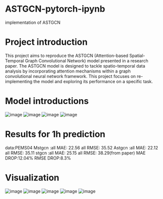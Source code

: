 # ASTGCN-pytorch-ipynb
implementation of ASTGCN
# Project introduction
This project aims to reproduce the ASTGCN (Attention-based Spatial-Temporal Graph Convolutional Network) model presented in a research paper. The ASTGCN model is designed to tackle spatio-temporal data analysis by incorporating attention mechanisms within a graph convolutional neural network framework. This project focuses on re-implementing the model and exploring its performance on a specific task.
# Model introductions
![image](https://github.com/qingqisqq/ASTGCN-pytorch-ipynb/assets/143696962/e3e8bd1c-977d-47b8-83d8-71db34baf528)
![image](https://github.com/qingqisqq/ASTGCN-pytorch-ipynb/assets/143696962/f1d4eaa5-79ef-463b-a03b-ade428f54141)
![image](https://github.com/qingqisqq/ASTGCN-pytorch-ipynb/assets/143696962/693709e1-bc1c-4e13-b484-db323737d6e3)
![image](https://github.com/qingqisqq/ASTGCN-pytorch-ipynb/assets/143696962/d3cf2020-fd8c-41fd-880c-9bdc4dae4c50)
# Results for 1h prediction
data:PEMS04
Mstgcn :all MAE: 22.56 all RMSE: 35.52
Astgcn :all MAE: 22.12 all RMSE: 35.11
stgcn :all MAE: 25.15 all RMSE: 38.29(from paper)
MAE DROP:12.04% RMSE DROP:8.3%
# Visualization
![image](https://github.com/qingqisqq/ASTGCN-pytorch-ipynb/assets/143696962/92481543-5ab5-474f-b1b0-6fe9e3addea8)
![image](https://github.com/qingqisqq/ASTGCN-pytorch-ipynb/assets/143696962/cc96afa9-d7a6-41c7-8ddf-8c7d9d45b6a9)
![image](https://github.com/qingqisqq/ASTGCN-pytorch-ipynb/assets/143696962/eab96148-d59f-414d-b2f3-601aa05cd457)
![image](https://github.com/qingqisqq/ASTGCN-pytorch-ipynb/assets/143696962/78d5316f-76be-49fa-b13d-91c0a453f468)
![image](https://github.com/qingqisqq/ASTGCN-pytorch-ipynb/assets/143696962/27123f32-d617-4bf8-922f-01cec0abc1c4)

